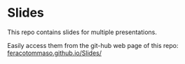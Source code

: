 # Slides

This repo contains slides for multiple presentations.

Easily access them from the git-hub web page of this repo: [feracotommaso.github.io/Slides/](feracotommaso.github.io/Slides/)
